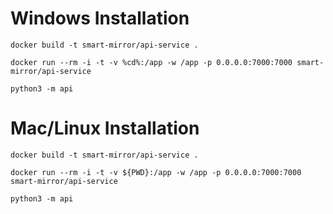 # Windows Installation

```docker build -t smart-mirror/api-service .```

```docker run --rm -i -t -v %cd%:/app -w /app -p 0.0.0.0:7000:7000 smart-mirror/api-service```

```python3 -m api```

# Mac/Linux Installation
```docker build -t smart-mirror/api-service .```

```docker run --rm -i -t -v ${PWD}:/app -w /app -p 0.0.0.0:7000:7000 smart-mirror/api-service```

```python3 -m api```